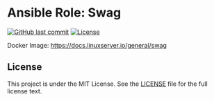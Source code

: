 # Ansible Role: Swag

[![GitHub last commit](https://img.shields.io/github/last-commit/ursinn-ansible/role-swag?logo=github&style=for-the-badge)](https://github.com/ursinn-ansible/role-swag/commits)
[![License](https://img.shields.io/github/license/ursinn-ansible/role-swag?style=for-the-badge)](https://github.com/ursinn-ansible/role-swag/blob/main/LICENSE)

Docker Image: https://docs.linuxserver.io/general/swag

## License

This project is under the MIT License. See the [LICENSE](https://github.com/ursinn-ansible/role-swag/blob/main/LICENSE) file for the full license text.
